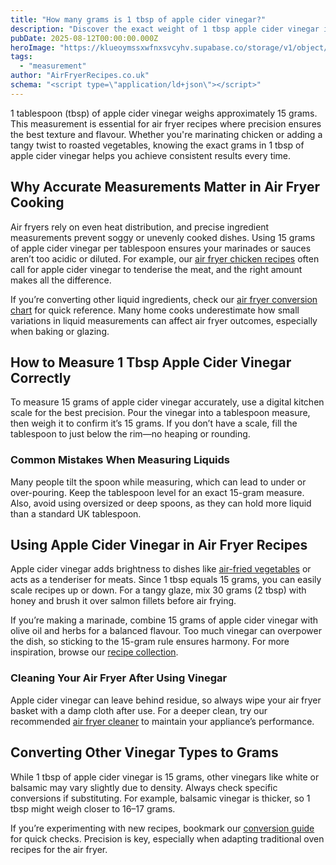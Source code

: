 ```yaml
---
title: "How many grams is 1 tbsp of apple cider vinegar?"
description: "Discover the exact weight of 1 tbsp apple cider vinegar in grams for precise air fryer cooking. Get accurate conversions and tips here!"
pubDate: 2025-08-12T00:00:00.000Z
heroImage: "https://klueoymssxwfnxsvcyhv.supabase.co/storage/v1/object/public/md/how-many-grams-is-1-tbsp-apple-cider-vinegar-6a32fd12.webp"
tags:
  - "measurement"
author: "AirFryerRecipes.co.uk"
schema: "<script type=\"application/ld+json\"></script>"
---
```


<p>1 tablespoon (tbsp) of apple cider vinegar weighs approximately 15 grams. This measurement is essential for air fryer recipes where precision ensures the best texture and flavour. Whether you're marinating chicken or adding a tangy twist to roasted vegetables, knowing the exact grams in 1 tbsp of apple cider vinegar helps you achieve consistent results every time.</p>

<h2>Why Accurate Measurements Matter in Air Fryer Cooking</h2>
<p>Air fryers rely on even heat distribution, and precise ingredient measurements prevent soggy or unevenly cooked dishes. Using 15 grams of apple cider vinegar per tablespoon ensures your marinades or sauces aren’t too acidic or diluted. For example, our <a href=https://www.airfryerrecipe.co.uk/recipes>air fryer chicken recipes</a> often call for apple cider vinegar to tenderise the meat, and the right amount makes all the difference.</p>
<p>If you’re converting other liquid ingredients, check our <a href=https://www.airfryerrecipe.co.uk/air-fryer-conversion-chart>air fryer conversion chart</a> for quick reference. Many home cooks underestimate how small variations in liquid measurements can affect air fryer outcomes, especially when baking or glazing.</p>

<h2>How to Measure 1 Tbsp Apple Cider Vinegar Correctly</h2>
<p>To measure 15 grams of apple cider vinegar accurately, use a digital kitchen scale for the best precision. Pour the vinegar into a tablespoon measure, then weigh it to confirm it’s 15 grams. If you don’t have a scale, fill the tablespoon to just below the rim—no heaping or rounding.</p>

<h3>Common Mistakes When Measuring Liquids</h3>
<p>Many people tilt the spoon while measuring, which can lead to under or over-pouring. Keep the tablespoon level for an exact 15-gram measure. Also, avoid using oversized or deep spoons, as they can hold more liquid than a standard UK tablespoon.</p>

<h2>Using Apple Cider Vinegar in Air Fryer Recipes</h2>
<p>Apple cider vinegar adds brightness to dishes like <a href=https://www.airfryerrecipe.co.uk/recipe-category/vegetables>air-fried vegetables</a> or acts as a tenderiser for meats. Since 1 tbsp equals 15 grams, you can easily scale recipes up or down. For a tangy glaze, mix 30 grams (2 tbsp) with honey and brush it over salmon fillets before air frying.</p>
<p>If you’re making a marinade, combine 15 grams of apple cider vinegar with olive oil and herbs for a balanced flavour. Too much vinegar can overpower the dish, so sticking to the 15-gram rule ensures harmony. For more inspiration, browse our <a href=https://www.airfryerrecipe.co.uk/recipes>recipe collection</a>.</p>

<h3>Cleaning Your Air Fryer After Using Vinegar</h3>
<p>Apple cider vinegar can leave behind residue, so always wipe your air fryer basket with a damp cloth after use. For a deeper clean, try our recommended <a href=https://www.airfryerrecipe.co.uk/air-fryer-cleaner>air fryer cleaner</a> to maintain your appliance’s performance.</p>

<h2>Converting Other Vinegar Types to Grams</h2>
<p>While 1 tbsp of apple cider vinegar is 15 grams, other vinegars like white or balsamic may vary slightly due to density. Always check specific conversions if substituting. For example, balsamic vinegar is thicker, so 1 tbsp might weigh closer to 16–17 grams.</p>
<p>If you’re experimenting with new recipes, bookmark our <a href=https://www.airfryerrecipe.co.uk/air-fryer-conversion-chart>conversion guide</a> for quick checks. Precision is key, especially when adapting traditional oven recipes for the air fryer.</p>